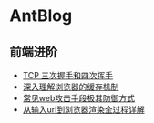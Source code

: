 # AntBlog

## 前端进阶
* [TCP 三次握手和四次挥手]()
* [深入理解浏览器的缓存机制](https://github.com/antbaobao/AntBlog/issues/1)
* [常见web攻击手段极其防御方式](https://github.com/antbaobao/AntBlog/issues/2)
* [从输入url到浏览器渲染全过程详解](https://github.com/antbaobao/AntBlog/issues/3)

